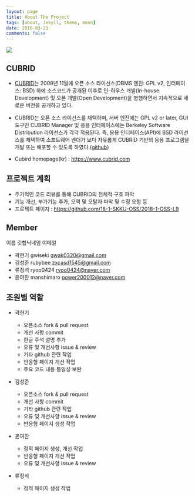 ```yaml
---
layout: page
title: About The Project
tags: [about, Jekyll, theme, moon]
date: 2016-03-21
comments: false
---
```


<img src="https://user-images.githubusercontent.com/31883730/40969175-2f4cb8c2-68f2-11e8-9b83-7c4227c35453.jpg">


## CUBRID

* [CUBRID](http://www.cubrid.com/)는 2008년 11월에 오픈 소스 라이선스(DBMS 엔진: GPL v2, 인터페이스: BSD) 하에 소스코드가 공개된 이후로 인-하우스 개발(In-house Development) 및 오픈 개발(Open Development)을 병행하면서 지속적으로 새로운 버전을 공개하고 있다.

* CUBRID는 오픈 소스 라이선스를 채택하며, 서버 엔진에는 GPL v2 or later, GUI 도구인 CUBRID Manager 및 응용 인터페이스에는 Berkeley Software Distribution 라이선스가 각각 적용된다. 즉, 응용 인터페이스(API)에 BSD 라이선스를 채택하여 소프트웨어 벤더가 보다 자유롭게 CUBRID 기반의 응용 프로그램을 개발 또는 배포할 수 있도록 하였다.([github](https://github.com/CUBRID/cubrid))

* Cubird homepage(kr) : https://www.cubrid.com

## 프로젝트 계획

* 주기적인 코드 리뷰를 통해 CUBRID의 전체적 구조 파악
* 기능 개선, 부가기능 추가, 오역 및 오탈자 파악 및 수정 요청 등
* 프로젝트 페이지 : https://github.com/18-1-SKKU-OSS/2018-1-OSS-L9

## Member

이름 깃헙닉네임 이메일
 *   곽현기 gwiseki gwak0320@gmail.com
 *   김성준 rubybee zxcasd1545@gmail.com
 *   류정석 ryoo0424 ryoo0424@naver.com
 *   윤여찬 manshimaro power200012@naver.com


## 조원별 역할

* 곽현기
    * 오픈소스 fork & pull request
    * 개선 사항 commit
    * 한글 주석 설명 추가
    * 오류 및 개선사항 issue & review
    * 기타 github 관련 작업
    * 반응형 페이지 개선 작업
    * 주요 코드 내용 통일성 보완
    
* 김성준
    * 오픈소스 fork & pull request
    * 개선 사항 commit
    * 기타 github 관련 작업
    * 오류 및 개선사항 issue & review
    * 반응형 페이지 생성 작업

* 윤여찬
    * 정적 페이지 생성, 개선 작업
    * 반응형 페이지 개선 작업
    * 오류 및 개선사항 issue & review

* 류정석
    * 정적 페이지 생성 작업
    


